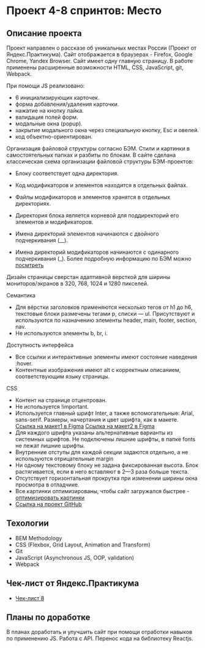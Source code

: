 # Проект 4-8 спринтов: Место

## Описание проекта
Проект направлен о рассказе об уникальных местах России (Проект от Яндекс.Практикума).
Сайт отображается в браузерах - Firefox, Google Chrome, Yandex Browser.
Сайт имеет одну главную страницу. 
В работе применены расширенные возможности HTML, CSS, JavaScript, git, Webpack.

При помощи JS реализовано:
* 6 инициализирующих карточек.
* форма добавления/удаления карточки.
* нажатие на кнопку лайка.
* валидация полей форм.
* модальные окна (popup).
* закрытие модального окна через специальную кнопку, Esc и овелей.
* код объектно-ориентирован.

Организация файловой структуры согласно БЭМ.
Стили и картинки в самостоятельных папках и разбиты по блокам.
В сайте сделана классическая схема организации файловой структуры БЭМ-проектов:

* Блоку соответствует одна директория.

* Код модификаторов и элементов находится в отдельных файлах.

* Файлы модификаторов и элементов хранятся в отдельных директориях.

* Директория блока является корневой для поддиректорий его элементов и модификаторов.

* Имена директорий элементов начинаются с двойного подчеркивания (__).

* Имена директорий модификаторов начинаются с одинарного подчеркивания (_).
Более подробную информацию по БЭМ можно [посмтреть](https://ru.bem.info/)


Дизайн страницы сверстан адаптивной версткой для ширины мониторов/экранов в 320, 768, 1024 и 1280 пикселей. 

Семантика
* Для вёрстки заголовков применяются несколько тегов от h1 до h6, текстовые блоки размечены тегами p, списки — ul. Присутствуют и используются по назначению элементы header, main, footer, section, nav.
* Не используются элементы b, br, i.


Доступность интерфейса
* Все ссылки и интерактивные элементы имеют состояние наведения :hover.
* Контентные изображения имеют alt с корректным описанием, соответствующим языку страницы.

CSS
* Контент на странице отцентрован.
* Не используется !important.
* Используется главный шрифт Inter, а также вспомогательные: Arial, sans-serif. Размеры, начертания и цвет шрифта, как в макете.
[Ссылка на макет1 в Figma](https://www.figma.com/file/2cn9N9jSkmxD84oJik7xL7/JavaScript.-Sprint-4?node-id=0%3A1)
[Ссылка на макет2 в Figma](https://www.figma.com/file/bjyvbKKJN2naO0ucURl2Z0/JavaScript.-Sprint-5?node-id=0%3A1)
* Для каждого шрифта указаны альтернативные варианты из системных шрифтов. Не подключены лишние шрифты, в папке fonts не лежат лишние шрифты.
* Внутренние отступы для каждой секции задаются отдельно, а не используются отрицательные margin
* Ни одному текстовому блоку не задана фиксированная высота. Блок растягивается, если в него вставляют в 2—3 раза больше текста.
* Отсутствует горизонтальная прокрутка при изменении ширины окна просмотра в отладчике.
* Все картинки оптимизированы, чтобы сайт загружался быстрее - [оптимизировать картинки](https://tinypng.com/)
* [Ссылка на проект GitHub](https://elenapapruga.github.io/mesto/)

## Техологии
* BEM Methodology
* CSS (Flexbox, Grid Layout, Animation and Transform)
* Git
* JavaScript (Asynchronous JS, OOP, validation)
* Webpack

## Чек-лист от Яндекс.Практикума
* [Чек-лист 8](https://code.s3.yandex.net/web-developer/checklists/new-program/checklist-8/index.html) 

## Планы по доработке
В планах доработать и улучшить сайт при помощи отработки навыков по применению JS. Работа с API. Перенос кода на библиотеку Reactjs.
